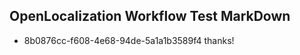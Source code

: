 ## OpenLocalization Workflow Test MarkDown
* 8b0876cc-f608-4e68-94de-5a1a1b3589f4 thanks!

<!--HONumber=Jul16_HO5-->


